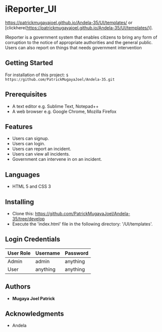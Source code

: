 # iReporter_UI

https://patrickmugayajoel.github.io/Andela-35/UI/templates/ 
or [clickhere(https://patrickmugayajoel.github.io/Andela-35/UI/templates/)].

IReporter is a government system that enables citizens to bring any form of corruption to the notice of appropriate authorities and the general public.
Users can also report on things that needs government intervention
    

## Getting Started

For installation of this project:  `$ https://github.com/PatrickMugayaJoel/Andela-35.git`

## Prerequisites

* A text editor e.g. Sublime Text, Notepad++
* A web browser e.g. Google Chrome, Mozilla Firefox

## Features

* Users can signup.
* Users can login.
* Users can report an incident.
* Users can view all incidents.
* Government can intervene in on an incident.
 
## Languages

* HTML 5 and CSS 3
 
## Installing

* Clone this: https://github.com/PatrickMugayaJoel/Andela-35/tree/develop
* Execute the 'index.html' file in the following directory: '/UI/templates'.

## Login Credentials

| User Role | Username | Password |
| ----------- | -------- | --------- |
| Admin | admin | anything |
| User | anything | anything |


## Authors

* **Mugaya Joel Patrick**
 
## Acknowledgments

* Andela




